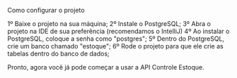 Como configurar o projeto

1º Baixe o projeto na sua máquina;
2º Instale o PostgreSQL;
3º Abra o projeto na IDE de sua preferência (recomendamos o IntelliJ)
4º Ao instalar o PostgreSQL, coloque a senha como "postgres";
5º Dentro do PostgreSQL, crie um banco chamado "estoque";
6º Rode o projeto para que ele crie as tabelas dentro do banco de dados;

Pronto, agora você já pode começar a usar a API Controle Estoque.
